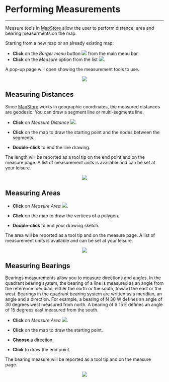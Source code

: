 # Performing Measurements
*************************

Measure tools in [MapStore](https://mapstore2.geo-solutions.it/mapstore/#/) allow the user to perform distance, area and bearing measurments on the map.

Starting from a new map or an already existing map:

* **Click** on the *Burger menu* button <img src="../img/burger.jpg" style="max-width:25px;" /> from the main menu bar.
* **Click** on the *Measure* option from the list <img src="../img/measure-icon.jpg" style="max-width:80px;" />.

A pop-up page will open showing the measurement tools to use.

<p align = "center" ><img src="../img/measure-page.jpg" style="max-width:500px;" /></p>

Measuring Distances
-------------------

Since [MapStore](https://mapstore2.geo-solutions.it/mapstore/#/) works in geographic coordinates, the measured distances are geodesic. You can draw a segment line or multi-segments line.

* **Click** on *Measure Distance* <img src="../img/measure-distance.jpg" style="max-width:90px;" />.

* **Click** on the map to draw the starting point and the nodes between the segments.

* **Double-click** to end the line drawing.

The length will be reported as a tool tip on the end point and on the measure page. A list of measurement units is available and can be set at your leisure.

<p align = "center" ><img src="../img/measure-seg.jpg" style="max-width:620px;" /></p>

Measuring Areas
---------------

* **Click** on *Measure Area* <img src="../img/measure-area.jpg" style="max-width:90px;" />.

* **Click** on the map to draw the vertices of a polygon.

* **Double-click** to end your drawing sketch.

The area will be reported as a tool tip and on the measure page. A list of measurement units is available and can be set at your leisure.

<p align = "center" ><img src="../img/measure-area-1.jpg" style="max-width:620px;" /></p>

Measuring Bearings
------------------

Bearings measurements allow you to measure directions and angles.
In the quadrant bearing system, the bearing of a line is measured as an angle from the reference meridian, either the north or the south, toward the east or the west. Bearings in the quadrant bearing system are written as a meridian, an angle and a direction. For example, a bearing of N 30 W defines an angle of 30 degrees west measured from north. A bearing of S 15 E defines an angle of 15 degrees east measured from the south.

* **Click** on *Measure Area* <img src="../img/measure-bear.jpg" style="max-width:90px;" />.

* **Click** on the map to draw the starting point.

* **Choose** a direction.

* **Click** to draw the end point.

The bearing measure will be reported as a tool tip and on the measure page.

<p align = "center" ><img src="../img/measure-bear-1.jpg" style="max-width:600px;" /></p>
